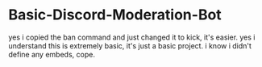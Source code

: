 # Basic-Discord-Moderation-Bot

yes i copied the ban command and just changed it to kick, it's easier.
yes i understand this is extremely basic, it's just a basic project.
i know i didn't define any embeds, cope.
